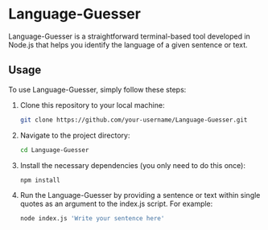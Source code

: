 # Language-Guesser

Language-Guesser is a straightforward terminal-based tool developed in Node.js that helps you identify the language of a given sentence or text.

## Usage

To use Language-Guesser, simply follow these steps:

1. Clone this repository to your local machine:
   ```zsh
   git clone https://github.com/your-username/Language-Guesser.git
   ```
2. Navigate to the project directory:
   ```zsh
   cd Language-Guesser
   ```
3. Install the necessary dependencies (you only need to do this once):
   ```zsh
   npm install
   ```
4. Run the Language-Guesser by providing a sentence or text within single quotes as an argument to the index.js script. For example:
   ```zsh
   node index.js 'Write your sentence here'
   ```
